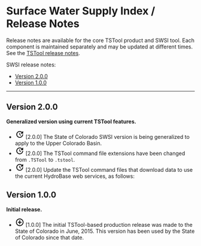 # Surface Water Supply Index / Release Notes #

Release notes are available for the core TSTool product and SWSI tool.
Each component is maintained separately and may be updated at different times.
See the [TSTool release notes](http://opencdss.state.co.us/tstool/latest/doc-user/appendix-release-notes/release-notes/).

SWSI release notes:

* [Version 2.0.0](#changes-in-version-200)
* [Version 1.0.0](#changes-in-version-100)

----------

## Version 2.0.0 ##

**Generalized version using current TSTool features.**

* ![change](change.png) [2.0.0] The State of Colorado SWSI version is being generalized to apply to the Upper Colorado Basin.
* ![change](change.png) [2.0.0] The TSTool command file extensions have been changed from `.TSTool` to `.tstool`.
* ![change](change.png) [2.0.0] Update the TSTool command files that download data to use the current HydroBase web services, as follows:

## Version 1.0.0 ##

**Initial release.**

* ![new](new.png) [1.0.0] The initial TSTool-based production release was made to the State of Colorado in June, 2015.
  This version has been used by the State of Colorado since that date.
